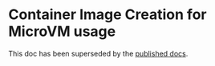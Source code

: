 # Container Image Creation for MicroVM usage

This doc has been superseded by the [published docs][site].

[site]: https://weaveworks-liquidmetal.github.io/flintlock/docs/guides/images
